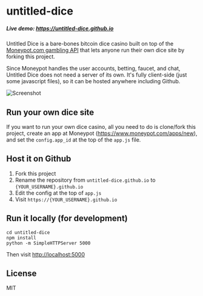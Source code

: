 # untitled-dice

##### Live demo: https://untitled-dice.github.io

Untitled Dice is a bare-bones bitcoin dice casino built on top of the [Moneypot.com gambling API](https://www.moneypot.com/api-docs.html) that lets anyone run their own dice site by forking this project.

Since Moneypot handles the user accounts, betting, faucet, and chat, Untitled Dice does not need a server of its own. It's fully client-side (just some javascript files), so it can be hosted anywhere including Github.

![Screenshot](http://i.imgur.com/dTwOR01.png)

## Run your own dice site

If you want to run your own dice casino, all you need to do is clone/fork this project, create an app at Moneypot (https://www.moneypot.com/apps/new), and set the `config.app_id` at the top of the `app.js` file.

## Host it on Github

1. Fork this project
2. Rename the repository from `untitled-dice.github.io` to `{YOUR_USERNAME}.github.io`
3. Edit the config at the top of `app.js`
4. Visit `https://{YOUR_USERNAME}.github.io`

## Run it locally (for development)

    cd untitled-dice
    npm install
    python -m SimpleHTTPServer 5000

Then visit <http://localhost:5000>

## License

MIT
